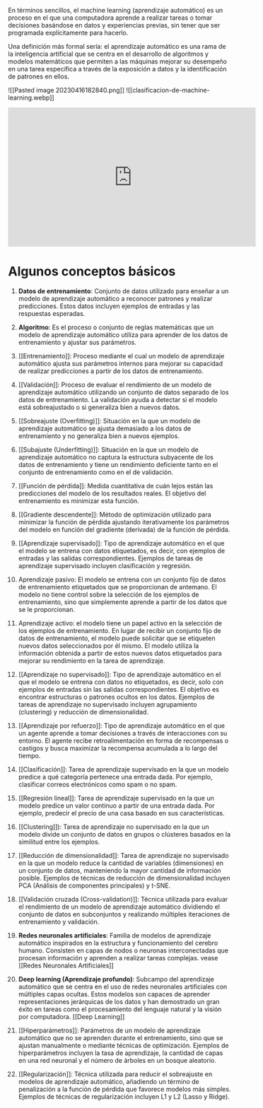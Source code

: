 En términos sencillos, el machine learning (aprendizaje automático) es un proceso en el que una computadora aprende a realizar tareas o tomar decisiones basándose en datos y experiencias previas, sin tener que ser programada explícitamente para hacerlo.

Una definición más formal sería: el aprendizaje automático es una rama de la inteligencia artificial que se centra en el desarrollo de algoritmos y modelos matemáticos que permiten a las máquinas mejorar su desempeño en una tarea específica a través de la exposición a datos y la identificación de patrones en ellos.

![[Pasted image 20230416182840.png]]
![[clasificacion-de-machine-learning.webp]]

<iframe width="560" height="315" src="https://www.youtube.com/embed/KytW151dpqU" title="YouTube video player" frameborder="0" allow="accelerometer; autoplay; clipboard-write; encrypted-media; gyroscope; picture-in-picture; web-share" allowfullscreen></iframe>

# Algunos conceptos básicos

1.  **Datos de entrenamiento**: Conjunto de datos utilizado para enseñar a un modelo de aprendizaje automático a reconocer patrones y realizar predicciones. Estos datos incluyen ejemplos de entradas y las respuestas esperadas.

2.  **Algoritmo**: Es el proceso o conjunto de reglas matemáticas que un modelo de aprendizaje automático utiliza para aprender de los datos de entrenamiento y ajustar sus parámetros.

3.  [[Entrenamiento]]: Proceso mediante el cual un modelo de aprendizaje automático ajusta sus parámetros internos para mejorar su capacidad de realizar predicciones a partir de los datos de entrenamiento.

4.  [[Validación]]: Proceso de evaluar el rendimiento de un modelo de aprendizaje automático utilizando un conjunto de datos separado de los datos de entrenamiento. La validación ayuda a detectar si el modelo está sobreajustado o si generaliza bien a nuevos datos.

5.  [[Sobreajuste (Overfitting)]]: Situación en la que un modelo de aprendizaje automático se ajusta demasiado a los datos de entrenamiento y no generaliza bien a nuevos ejemplos.

6.  [[Subajuste (Underfitting)]]: Situación en la que un modelo de aprendizaje automático no captura la estructura subyacente de los datos de entrenamiento y tiene un rendimiento deficiente tanto en el conjunto de entrenamiento como en el de validación.

7.  [[Función de pérdida]]: Medida cuantitativa de cuán lejos están las predicciones del modelo de los resultados reales. El objetivo del entrenamiento es minimizar esta función.

8.  [[Gradiente descendente]]: Método de optimización utilizado para minimizar la función de pérdida ajustando iterativamente los parámetros del modelo en función del gradiente (derivada) de la función de pérdida.

9.  [[Aprendizaje supervisado]]: Tipo de aprendizaje automático en el que el modelo se entrena con datos etiquetados, es decir, con ejemplos de entradas y las salidas correspondientes. Ejemplos de tareas de aprendizaje supervisado incluyen clasificación y regresión.
   
10. Aprendizaje pasivo: El modelo se entrena con un conjunto fijo de datos de entrenamiento etiquetados que se proporcionan de antemano. El modelo no tiene control sobre la selección de los ejemplos de entrenamiento, sino que simplemente aprende a partir de los datos que se le proporcionan.

11. Aprendizaje activo: el modelo tiene un papel activo en la selección de los ejemplos de entrenamiento. En lugar de recibir un conjunto fijo de datos de entrenamiento, el modelo puede solicitar que se etiqueten nuevos datos seleccionados por él mismo. El modelo utiliza la información obtenida a partir de estos nuevos datos etiquetados para mejorar su rendimiento en la tarea de aprendizaje.

12.  [[Aprendizaje no supervisado]]: Tipo de aprendizaje automático en el que el modelo se entrena con datos no etiquetados, es decir, solo con ejemplos de entradas sin las salidas correspondientes. El objetivo es encontrar estructuras o patrones ocultos en los datos. Ejemplos de tareas de aprendizaje no supervisado incluyen agrupamiento (clustering) y reducción de dimensionalidad.

13.  [[Aprendizaje por refuerzo]]: Tipo de aprendizaje automático en el que un agente aprende a tomar decisiones a través de interacciones con su entorno. El agente recibe retroalimentación en forma de recompensas o castigos y busca maximizar la recompensa acumulada a lo largo del tiempo.

14.  [[Clasificación]]: Tarea de aprendizaje supervisado en la que un modelo predice a qué categoría pertenece una entrada dada. Por ejemplo, clasificar correos electrónicos como spam o no spam.

15.  [[Regresión lineal]]: Tarea de aprendizaje supervisado en la que un modelo predice un valor continuo a partir de una entrada dada. Por ejemplo, predecir el precio de una casa basado en sus características.

16.  [[Clustering]]): Tarea de aprendizaje no supervisado en la que un modelo divide un conjunto de datos en grupos o clústeres basados en la similitud entre los ejemplos.

17.  [[Reducción de dimensionalidad]]: Tarea de aprendizaje no supervisado en la que un modelo reduce la cantidad de variables (dimensiones) en un conjunto de datos, manteniendo la mayor cantidad de información posible. Ejemplos de técnicas de reducción de dimensionalidad incluyen PCA (Análisis de componentes principales) y t-SNE.

18.  [[Validación cruzada (Cross-validation)]]: Técnica utilizada para evaluar el rendimiento de un modelo de aprendizaje automático dividiendo el conjunto de datos en subconjuntos y realizando múltiples iteraciones de entrenamiento y validación.

19.  **Redes neuronales artificiales**: Familia de modelos de aprendizaje automático inspirados en la estructura y funcionamiento del cerebro humano. Consisten en capas de nodos o neuronas interconectadas que procesan información y aprenden a realizar tareas complejas. vease [[Redes Neuronales Artificiales]]

20.  **Deep learning (Aprendizaje profundo)**: Subcampo del aprendizaje automático que se centra en el uso de redes neuronales artificiales con múltiples capas ocultas. Estos modelos son capaces de aprender representaciones jerárquicas de los datos y han demostrado un gran éxito en tareas como el procesamiento del lenguaje natural y la visión por computadora. [[Deep Learning]]

21.  [[Hiperparámetros]]: Parámetros de un modelo de aprendizaje automático que no se aprenden durante el entrenamiento, sino que se ajustan manualmente o mediante técnicas de optimización. Ejemplos de hiperparámetros incluyen la tasa de aprendizaje, la cantidad de capas en una red neuronal y el número de árboles en un bosque aleatorio.

22.  [[Regularización]]: Técnica utilizada para reducir el sobreajuste en modelos de aprendizaje automático, añadiendo un término de penalización a la función de pérdida que favorece modelos más simples. Ejemplos de técnicas de regularización incluyen L1 y L2 (Lasso y Ridge).